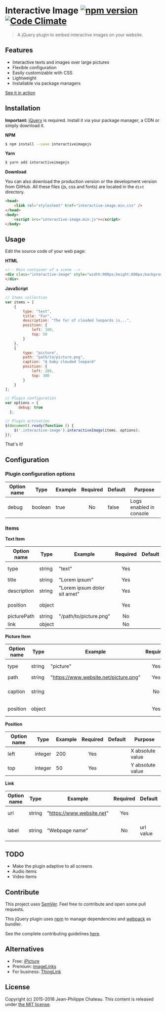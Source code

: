 # Interactive Image [![npm version](https://badge.fury.io/js/interactiveimagejs.svg)](http://badge.fury.io/js/interactiveimagejs) [![Code Climate](https://codeclimate.com/github/jpchateau/Interactive-Image/badges/gpa.svg)](https://codeclimate.com/github/jpchateau/Interactive-Image)

> A jQuery plugin to embed interactive images on your website.

## Features

- Interactive texts and images over large pictures
- Flexible configuration
- Easily customizable with CSS
- Lightweight
- Installable via package managers

[See it in action](https://www.jpchateau.com/demo/interactive-image)

## Installation

**Important:** [jQuery](https://jquery.com/download/) is required.
Install it via your package manager, a CDN or simply download it.

**NPM**

```sh
$ npm install --save interactiveimagejs
```

**Yarn**

```sh
$ yarn add interactiveimagejs
```

**Download**

You can also download the production version or the development version from GitHub.
All these files (js, css and fonts) are located in the `dist` directory.

```html
<head>
    <link rel="stylesheet" href="interactive-image.min.css" />
</head>
<body>
    <script src="interactive-image.min.js"></script>
</body>
```

## Usage

Edit the source code of your web page:

**HTML**

```html
<!-- Main container of a scene -->
<div class="interactive-image" style="width:900px;height:600px;background:url('/path/to/main-image.png');">
</div>
```

**JavaScript**

```javascript
// Items collection
var items = [
    {
        type: "text",
        title: "Fur",
        description: "The fur of clouded leopards is...",
        position: {
            left: 100,
            top: 50
        }
    },
    {
        type: "picture",
        path: "path/to/picture.png",
        caption: "A baby clouded leopard"
        position: {
            left: 200,
            top: 300
        }
    }
];

// Plugin configuration
var options = {
      debug: true
  };

// Plugin activation
$(document).ready(function () {
    $('.interactive-image').interactiveImage(items, options);
});
```

That's it!


## Configuration

### Plugin configuration options

| Option name     | Type    | Example   | Required | Default   | Purpose                 |
| --------------- | ------- | --------- |:--------:| --------- | ----------------------- |
| debug           | boolean | true      | No       | false     | Logs enabled in console |

### Items

**Text Item**

| Option name     | Type    | Example                      | Required | Default   | Purpose                  |
| --------------- | ------- | ---------------------------- |:--------:| --------- | ------------------------ |
| type            | string  | "text"                       | Yes      |           | Item type (text/picture) |
| title           | string  | "Lorem ipsum"                | Yes      |           | Title                    |
| description     | string  | "Lorem ipsum dolor sit amet" | Yes      |           | Descriptive text         |
| position        | object  |                              | Yes      |           | Marker position          |
| picturePath     | string  | "/path/to/picture.png"       | No       |           | Illustration             |
| link            | object  |                              | No       |           | HTTP Link                |

**Picture Item**

| Option name     | Type    | Example                               | Required | Default   | Purpose                        |
| --------------- | ------- | ------------------------------------- |:--------:| --------- | ------------------------------ |
| type            | string  | "picture"                             | Yes      |           | Item type (text/picture)       |
| path            | string  | "https://www.website.net/picture.png" | Yes      |           | Illustration                   |
| caption         | string  |                                       | No       |           | Illustration small description |
| position        | object  |                                       | Yes      |           | Marker position                |

**Position**

| Option name     | Type    | Example | Required | Default | Purpose          |
| --------------- | ------- | ------- |:--------:| ------- | ---------------- |
| left            | integer | 200     | Yes      |         | X absolute value |
| top             | integer | 50      | Yes      |         | Y absolute value |

**Link**

| Option name     | Type    | Example                         | Required | Default   | Purpose             |
| --------------- | ------- | ------------------------------- |:--------:| --------- | ------------------- |
| url             | string  | "https://www.website.net"       | Yes      |           | href attribute      |
| label           | string  | "Webpage name"                  | No       | url value | Name of the webpage |


## TODO

- Make the plugin adaptive to all screens
- Audio items
- Video items


## Contribute

This project uses [SemVer](https://semver.org/).
Feel free to contribute and open some pull requests.

This jQuery plugin uses [npm](https://www.npmjs.com/) to manage dependencies and [webpack](https://webpack.js.org/) as bundler.

See the complete contributing guidelines [here](CONTRIBUTING.md).


## Alternatives

* Free: [iPicture](https://github.com/vincicat/jQuery-iPicture)
* Premium: [imageLinks](http://avirtum.com/imagelinks-jquery-plugin/)
* For business: [ThingLink](https://www.thinglink.com/)


## License

Copyright (c) 2015-2018 Jean-Philippe Chateau.
This content is released under [the MIT license](https://github.com/jpchateau/Interactive-Image/blob/master/LICENSE).